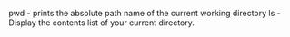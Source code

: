 pwd - prints the absolute path name of the current working directory
ls - Display the contents list of your current directory.
